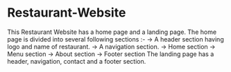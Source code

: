 # Restaurant-Website
This Restaurant Website has a home page and a landing page. The home page is divided into several following sections :- -> A header section having logo and name of restaurant. -> A navigation section. -> Home section -> Menu section -> About section -> Footer section The landing page has a header, navigation, contact and a footer section.
